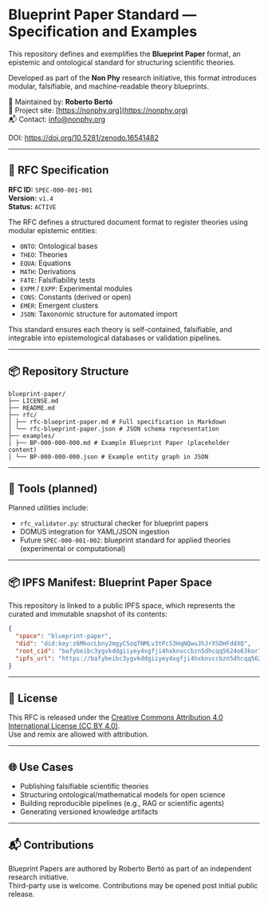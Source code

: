 # Blueprint Paper Standard — Specification and Examples

This repository defines and exemplifies the **Blueprint Paper** format, an epistemic and ontological standard for structuring scientific theories.

Developed as part of the **Non Phy** research initiative, this format introduces modular, falsifiable, and machine-readable theory blueprints.

📘 Maintained by: **Roberto Bertó**  
🔗 Project site: [https://nonphy.org](https://nonphy.org)  
📬 Contact: info@nonphy.org

DOI: https://doi.org/10.5281/zenodo.16541482

---

## 📄 RFC Specification

**RFC ID:** `SPEC-000-001-001`  
**Version:** `v1.4`  
**Status:** `ACTIVE`

The RFC defines a structured document format to register theories using modular epistemic entities:

- `ONTO`: Ontological bases
- `THEO`: Theories
- `EQUA`: Equations
- `MATH`: Derivations
- `FATE`: Falsifiability tests
- `EXPM` / `EXPP`: Experimental modules
- `CONS`: Constants (derived or open)
- `EMER`: Emergent clusters
- `JSON`: Taxonomic structure for automated import

This standard ensures each theory is self-contained, falsifiable, and integrable into epistemological databases or validation pipelines.

---

## 📦 Repository Structure

```
blueprint-paper/
├── LICENSE.md
├── README.md
├── rfc/
│ ├── rfc-blueprint-paper.md # Full specification in Markdown
│ └── rfc-blueprint-paper.json # JSON schema representation
├── examples/
│ ├── BP-000-000-000.md # Example Blueprint Paper (placeholder content)
│ └── BP-000-000-000.json # Example entity graph in JSON
```


---

## 🔧 Tools (planned)

Planned utilities include:

- `rfc_validator.py`: structural checker for blueprint papers
- DOMUS integration for YAML/JSON ingestion
- Future `SPEC-000-001-002`: blueprint standard for applied theories (experimental or computational)

---

## 📦 IPFS Manifest: Blueprint Paper Space

This repository is linked to a public IPFS space, which represents the curated and immutable snapshot of its contents:

```json
{
  "space": "blueprint-paper",
  "did": "did:key:z6MkocLbny2mgyCSoqTNMLv3tPcS3HqNQwuJhJrXSDHFddXQ",
  "root_cid": "bafybeibc3ygvkddgiiyey4xgfji4hxknvccbzn5dhcqq5624o63kor74ke",
  "ipfs_url": "https://bafybeibc3ygvkddgiiyey4xgfji4hxknvccbzn5dhcqq5624o63kor74ke.ipfs.w3s.link/"
}
```

--- 

## 🔖 License

This RFC is released under the [Creative Commons Attribution 4.0 International License (CC BY 4.0)](https://creativecommons.org/licenses/by/4.0/).  
Use and remix are allowed with attribution.

---

## 🌐 Use Cases

- Publishing falsifiable scientific theories
- Structuring ontological/mathematical models for open science
- Building reproducible pipelines (e.g., RAG or scientific agents)
- Generating versioned knowledge artifacts

---

## 📬 Contributions

Blueprint Papers are authored by Roberto Bertó as part of an independent research initiative.  
Third-party use is welcome. Contributions may be opened post initial public release.
